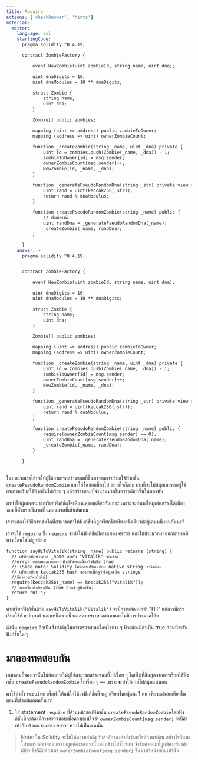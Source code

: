 ```yaml
---
title: Require
actions: ['checkAnswer', 'hints']
material:
  editor:
    language: sol
    startingCode: |
      pragma solidity ^0.4.19;

      contract ZombieFactory {

          event NewZombie(uint zombieId, string name, uint dna);

          uint dnaDigits = 16;
          uint dnaModulus = 10 ** dnaDigits;

          struct Zombie {
              string name;
              uint dna;
          }

          Zombie[] public zombies;

          mapping (uint => address) public zombieToOwner;
          mapping (address => uint) ownerZombieCount;

          function _createZombie(string _name, uint _dna) private {
              uint id = zombies.push(Zombie(_name, _dna)) - 1;
              zombieToOwner[id] = msg.sender;
              ownerZombieCount[msg.sender]++;
              NewZombie(id, _name, _dna);
          }

          function _generatePseudoRandomDna(string _str) private view returns (uint) {
              uint rand = uint(keccak256(_str));
              return rand % dnaModulus;
          }

          function createPseudoRandomZombie(string _name) public {
              // เริ่มที่ตรงนี้
              uint randDna = _generatePseudoRandomDna(_name);
              _createZombie(_name, randDna);
          }

      }
    answer: >
      pragma solidity ^0.4.19;


      contract ZombieFactory {

          event NewZombie(uint zombieId, string name, uint dna);

          uint dnaDigits = 16;
          uint dnaModulus = 10 ** dnaDigits;

          struct Zombie {
              string name;
              uint dna;
          }

          Zombie[] public zombies;

          mapping (uint => address) public zombieToOwner;
          mapping (address => uint) ownerZombieCount;

          function _createZombie(string _name, uint _dna) private {
              uint id = zombies.push(Zombie(_name, _dna)) - 1;
              zombieToOwner[id] = msg.sender;
              ownerZombieCount[msg.sender]++;
              NewZombie(id, _name, _dna);
          }

          function _generatePseudoRandomDna(string _str) private view returns (uint) {
              uint rand = uint(keccak256(_str));
              return rand % dnaModulus;
          }

          function createPseudoRandomZombie(string _name) public {
              require(ownerZombieCount[msg.sender] == 0);
              uint randDna = _generatePseudoRandomDna(_name);
              _createZombie(_name, randDna);
          }

      }
---
```


ในบทแรกเราได้ทำให้ผู้ใช้สามารถสร้างซอมบี้ขึ้นมาจากการเรียกใช้ฟังก์ชั่น  `createPseudoRandomZombie` และใส่ชื่อซอมบี้ลงไป อย่างไรก็ตาม เกมนี้จะไม่สนุกเลยหากผู้ใช้สามารถเรียกใช้ฟังก์ชั่นได้เรื่อย ๆ แล้วสร้างซอมบี้จำนวนมากในคราวเดียวขึ้นในกองทัพ

มาทำให้ผู้เล่นสามารถเรียกฟังก์ชั่นได้เพียงแค่รอบเดียวกันเถอะ เพราะจะส่งผลให้ผู้เล่นสร้างได้เพียงซอมบี้ตัวแรกเริ่ม แค่ในตอนแรกที่เข้าเล่นเกม

เราจะต้องใช้วิธีการเช่นใดที่สามารถทำให้ฟังก์ชั่นนี้ถูกเรียกได้เพียงครั้งเดียวต่อผู้เล่นหนึ่งคนกันนะ? 

เราจะใช้ `require`  ซึ่ง `require` จะทำให้ฟังก์ชั่นมีการแสดง error และไม่ประมวลผลออกมาหากมีบางเงื่อนไขไม่ถูกต้อง:

```
function sayHiToVitalik(string _name) public returns (string) {
  // เปรียบเทียบว่าหาก _name เท่ากับ "Vitalik" จะแสดง 
  //error ออกมาและออกจากฟังก์ชั่นหากเงื่อนไขไม่ใช่ true
  // (Side note: Solidity ไม่มีการเปรียบเทียบ native string เราจึงต้อง
  // เปรียบเทียบ keccak256 hash ของมันเพื่อดูว่าข้อมูลชนิด strings 
  //มีค่าตรงกันหรือไม่)
  require(keccak256(_name) == keccak256("Vitalik"));
  // หากเงื่อนไขมีค่าเป็น true ก็จะเข้าสู่ฟังก์ชั่น:
  return "Hi!";
}
```

หากเรียกฟังก์ชั่นด้วย `sayHiToVitalik("Vitalik")` จะมีการแสดงผลว่า "Hi!" แต่การมีการเรียกใช้ด้วย input นอกเหนือจากนี้จะแสดง error ออกมาและไม่มีการประมวลโค้ด

ดังนั้น `require` ถือเป็นสิ่งสำคัญในการตรวจสอบเงื่อนไขต่าง ๆ ที่จะต้องมีค่าเป็น true ก่อนที่จะรันฟังก์ชั่นใด ๆ 

# มาลองทดสอบกัน

เกมซอมบี้ของเรานั้นไม่ต้องการให้ผู้ใช้สามารถสร้างซอมบี้ไปเรื่อย ๆ โดยไม่ที่สิ้นสุดจากการเรียกใช้ฟังก์ชั่น `createPseudoRandomZombie` ไปเรื่อย ๆ — เพราะจะทำให้เกมไม่สนุกแน่นอน

มาใช้คำสั่ง `require` เพื่อทำให้แน่ใจได้ว่าฟังก์ชั่นนี้จะถูกเรียกโดยผู้เล่น 1 คน เพียงแค่รอบเดียวในตอนที่เข้าเล่นเกมครั้งแรก

1. ใส่ statement `require` ที่ด้านหน้าของฟังก์ชั่น `createPseudoRandomZombie`โดยฟังก์ชั่นนี้จะต้องมีการตรวจสอบเพื่อความแน่ใจว่า `ownerZombieCount[msg.sender]` จะมีค่าเท่ากับ `0` และจะแสดง error หากไม่เป็นเช่นนั้น

> Note: ใน Solidity จะไม่ให้ความสำคัญกับลำดับของคำสั่งว่าอะไรต้องมาก่อน อย่างไรก็ตาม โปรแกรมตรวจสอบความถูกต้องของเรานั้นค่อนข้างไม่ซับซ้อน จึงรับคำตอบที่ถูกต้องเพียงค่าเดียว ซึ่งก็คือต้องเอา `ownerZombieCount[msg.sender]` ขึ้นมานำหน้าก่อนเท่านั้น
